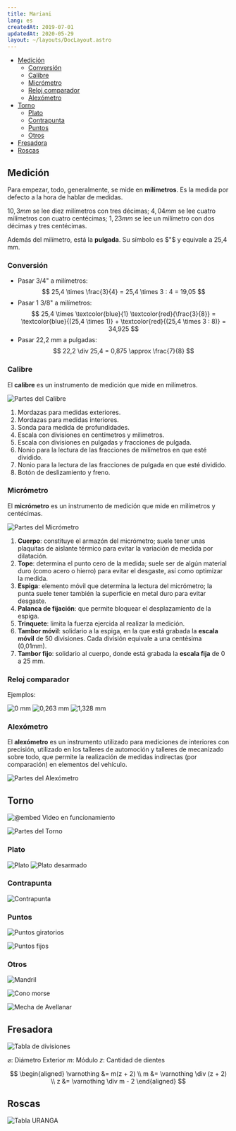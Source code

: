```yaml
---
title: Mariani
lang: es
createdAt: 2019-07-01
updatedAt: 2020-05-29
layout: ~/layouts/DocLayout.astro
---
```


- [Medición](#medición)
  - [Conversión](#conversión)
  - [Calibre](#calibre)
  - [Micrómetro](#micrómetro)
  - [Reloj comparador](#reloj-comparador)
  - [Alexómetro](#alexómetro)
- [Torno](#torno)
  - [Plato](#plato)
  - [Contrapunta](#contrapunta)
  - [Puntos](#puntos)
  - [Otros](#otros)
- [Fresadora](#fresadora)
- [Roscas](#roscas)

## Medición

Para empezar, todo, generalmente, se mide en **milímetros**. Es la medida por defecto a la hora de hablar de medidas.

$10,3\unit{mm}$ se lee diez milímetros con tres décimas;
$4,04\unit{mm}$ se lee cuatro milímetros con cuatro centécimas;
$1,23\unit{mm}$ se lee un milímetro con dos décimas y tres centécimas.

Además del milímetro, está la **pulgada**. Su símbolo es $"$ y equivale a 25,4 mm.

### Conversión

- Pasar 3/4" a milímetros:
  $$
  25,4 \times \frac{3}{4} = 25,4 \times 3 : 4 = 19,05
  $$
- Pasar 1 3/8" a milímetros:
  $$
  25,4 \times \textcolor{blue}{1} \textcolor{red}{\frac{3}{8}} = \textcolor{blue}{(25,4 \times 1)} + \textcolor{red}{(25,4 \times 3 : 8)} = 34,925
  $$
- Pasar 22,2 mm a pulgadas:
  $$
  22,2 \div 25,4 = 0,875 \approx \frac{7}{8}
  $$

### Calibre

El **calibre** es un instrumento de medición que mide en milímetros.

![Partes del Calibre](/images/mariani/partes-del-calibre.svg)

1. Mordazas para medidas exteriores.
2. Mordazas para medidas interiores.
3. Sonda para medida de profundidades.
4. Escala con divisiones en centímetros y milímetros.
5. Escala con divisiones en pulgadas y fracciones de pulgada.
6. Nonio para la lectura de las fracciones de milímetros en que esté dividido.
7. Nonio para la lectura de las fracciones de pulgada en que esté dividido.
8. Botón de deslizamiento y freno.

### Micrómetro

El **micrómetro** es un instrumento de medición que mide en milímetros y centécimas.

![Partes del Micrómetro](/images/mariani/partes-del-micrometro.svg)

1. **Cuerpo**: constituye el armazón del micrómetro; suele tener unas plaquitas de aislante térmico para evitar la variación de medida por dilatación.
2. **Tope**: determina el punto cero de la medida; suele ser de algún material duro (como acero o hierro) para evitar el desgaste, así como optimizar la medida.
3. **Espiga**: elemento móvil que determina la lectura del micrómetro; la punta suele tener también la superficie en metal duro para evitar desgaste.
4. **Palanca de fijación**: que permite bloquear el desplazamiento de la espiga.
5. **Trinquete**: limita la fuerza ejercida al realizar la medición.
6. **Tambor móvil**: solidario a la espiga, en la que está grabada la **escala móvil** de 50 divisiones. Cada división equivale a una centésima (0,01mm).
7. **Tambor fijo**: solidario al cuerpo, donde está grabada la **escala fija** de 0 a 25 mm.

### Reloj comparador

Ejemplos:

![0 mm](/images/mariani/0-mm.svg)
![0,263 mm](/images/mariani/0263-mm.svg)
![1,328 mm](/images/mariani/1328-mm.svg)

### Alexómetro

El **alexómetro** es un instrumento utilizado para mediciones de interiores con precisión, utilizado en los talleres de automoción y talleres de mecanizado sobre todo, que permite la realización de medidas indirectas (por comparación) en elementos del vehículo.

![Partes del Alexómetro](/images/mariani/alexometro.png)

## Torno

![@embed Video en funcionamiento](https://youtube.com/embed/8MYCtjxKyNs)

![Partes del Torno](/images/mariani/partes-del-torno.jpeg)

### Plato

![Plato](http://swedmaq.cl/5049/plato-torno-k11-250mm-3-garras-universal.jpg)
![Plato desarmado](/images/mariani/plato-desarmado.gif)

### Contrapunta

![Contrapunta](/images/mariani/contrapunta.jpeg)

### Puntos

![Puntos giratorios](/images/mariani/puntos-giratorios.jpg)

![Puntos fijos](/images/mariani/puntos-fijos.jpeg)

### Otros

![Mandril](/images/mariani/mandril.jpeg)

![Cono morse](/images/mariani/cono-morse.jpeg)

![Mecha de Avellanar](/images/mariani/mecha-de-avellanar.jpeg)

## Fresadora

![Tabla de divisiones](/images/mariani/calculos.jpg)

$\varnothing$: Diámetro Exterior
$m$: Módulo
$z$: Cantidad de dientes

$$
\begin{aligned}
\varnothing &= m(z + 2) \\
m &= \varnothing \div (z + 2) \\
z &= \varnothing \div m - 2
\end{aligned}
$$

## Roscas

![Tabla URANGA](/images/mariani/tabla-uranga.jpeg)

